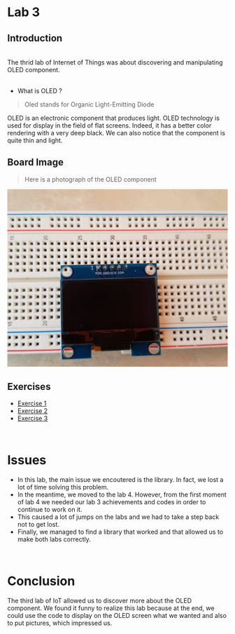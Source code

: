 
# Lab 3 

## **Introduction** 

<br>
The thrid lab of Internet of Things was about discovering and manipulating OLED component. 
<br>
<br>

- What is OLED ? 

> Oled stands for Organic Light-Emitting Diode

OLED is an electronic component that produces light. OLED technology is used for display in the field of flat screens. Indeed, it has a better color rendering with a very deep black. We can also notice that the component is quite thin and light. 

## **Board Image**
> Here is a photograph of the OLED component 

![](oled-photo.jpg)



  
## **Exercises**
  - [Exercise 1](ex1)
  - [Exercise 2](ex2)
  - [Exercise 3](ex3)

<br> 

# **Issues**

- In this lab, the main issue we encoutered is the library. In fact, we lost a lot of time solving this problem. 
- In the meantime, we moved to the lab 4. However, from the first moment of lab 4 we needed our lab 3 achievements and codes in order to continue to work on it. 
- This caused a lot of jumps on the labs and we had to take a step back not to get lost.
- Finally, we managed to find a library that worked and that allowed us to make both labs correctly.

<br>

 # **Conclusion**

 The third lab of IoT allowed us to discover more about the OLED component. We found it funny to realize this lab because at the end, we could use the code to display on the OLED screen what we wanted and also to put pictures, which impressed us.  


